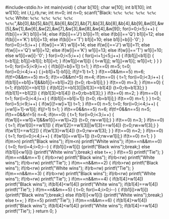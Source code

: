 #include<stdio.h>
int main(void) 
{
	char b[10];
	char w[10];
	int b1[10];
	int w1[10]; 
	int i,t,j,rb,rw;
	int m=0; 
	int n=0; 
    scanf("Black: `%c%c %c%c %c%c %c%c %c%c` White: `%c%c %c%c %c%c %c%c %c%c`",&b[0],&b[5],&b[1],&b[6],&b[2],&b[7],&b[3],&b[8],&b[4],&b[9],&w[0],&w[5],&w[1],&w[6],&w[2],&w[7],&w[3],&w[8],&w[4],&w[9]);
	for(i=0;i<5;i++)
    {
    	if(b[i]=='A')       b1[i]=14;
    	else if(b[i]=='J')  b1[i]=11;
    	else if(b[i]=='Q')  b1[i]=12;
    	else if(b[i]=='K')  b1[i]=13;
    	else if(b[i]=='T')  b1[i]=10;
    	else                b1[i]=b[i]-'0';
	}
		for(i=0;i<5;i++)
    {
    	if(w[i]=='A')       w1[i]=14;
    	else if(w[i]=='J')  w1[i]=11;
    	else if(w[i]=='Q')  w1[i]=12;
    	else if(w[i]=='K')  w1[i]=13;
    	else if(w[i]=='T')  w1[i]=10;
    	else                w1[i]=w[i]-'0';
	}
	for(i=0;i<5;i++)
	{
		for(j=i+1;j<5;j++)
		{
			if(b1[j]<b1[i])
			{
				t=b1[j];  b1[j]=b1[i]; b1[i]=t;
			}
			if(w1[j]<w1[i])
			{
				t=w1[j];  w1[j]=w1[i]; w1[i]=t;
			}
		}
	}
	t=0;
	for(i=5;i<9;i++)
	{
	    if(b[i]!=b[i+1])   t=1;
	}
	if(t==0) m=5;
	t=0;
	for(i=0;i<4;i++)
	{
		j=b1[i+1]-b1[i];
		if(j!=1) t=1;
	}
	if(t==0&&m==5) m=6;
	if(t!=0&&m==5) m=5;
	if(t==0&&m!=5) m=4;
	if(m==0)
	{
		t=1;
		for(i=0;i<3;i++)
		{
			if(b1[i]==b1[i+1]&&b1[i]==b1[i+2]) {t=0; rb=b1[i];}
		}
		if(t==0) m=3;
	}
	if(m==0)
	{
		t=1;
		if(b1[0]==b1[1])
		{
			if(b1[2]==b1[3]||b1[3]==b1[4]) {t=0;rb=b1[3];}
		}
		if(b1[1]==b1[2])
		{
			if(b1[3]=b1[4]) {t=0;rb=b1[3];}
		}
		if(t==0) m=2;
	}
	if(m==0)
	{
		t=1;
		for(i=0;i<4;i++)
		{
			if(b1[i]==b1[i+1])  {t=0; rb=b1[i];}
			if(t==0) m=1;
		}
	}
	t=0;
	for(i=5;i<9;i++)
	{
	    if(w[i]!=w[i+1])   t=1;
	}
	if(t==0) n=5;
	t=0;
	for(i=0;i<4;i++)
	{
		j=w1[i+1]-w1[i];
		if(j!=1) t=1;
	}
	if(t==0&&n==5) n=6;
	if(t!=0&&n==5) n=5;
	if(t==0&&n!=5) n=4;
	if(n==0)
	{
		t=1;
		for(i=0;i<3;i++)
		{
			if(w1[i]==w1[i+1]&&w1[i]==w1[i+2]) {t=0; rw=w1[i];}
		}
		if(t==0) n=3;
	}
	if(n==0)
	{
		t=1;
		if(w1[0]==w1[1])
		{
			if(w1[2]==w1[3]||w1[3]==w1[4]) {t=0;rw=w1[3];}
		}
		if(w1[1]==w1[2])
		{
			if(w1[3]=w1[4]) {t=0;rw=w1[3]; }
		}
		if(t==0) n=2;
	}
	if(n==0)
	{
		t=1;
		for(i=0;i<4;i++)
		{
			if(w1[i]==w1[i+1])  {t=0;rw=w1[i];}
			if(t==0) n=1;
		}
	}
	if(m>n) printf("Black wins");
	if(m<n) printf("White wins");
	if(m==n&&m==0)
	{
		t=0;
		for(i=4;i>0;i--)
		{
			if(b1[i]>w1[i])      {printf("Black wins");break;}
			else if(b1[i]<w1[i]) {printf("White wins");break;}
			else t++;
		}
		if(t==5) printf("Tie");
	}
	if(m==n&&m==1)
	{
	   	if(rb>rw) printf("Black wins");
		if(rb<rw) printf("White wins");
		if(rb=rw) printf("Tie");
	}
	if(m==n&&m==2)
	{
		if(rb>rw) printf("Black wins");
		if(rb<rw) printf("White wins");
		if(rb=rw) printf("Tie");
	}
	if(m==n&&m==3)
	{
		if(rb>rw) printf("Black wins");
		if(rb<rw) printf("White wins");
		if(rb=rw) printf("Tie");
	}
	if(m==n&&m==4)
	{
		if(b1[4]>w1[4]) printf("Black wins");
		if(b1[4]<w1[4]) printf("White wins");
		if(b1[4]==w1[4]) printf("Tie");
	}
	if(m==n&&m==5)
	{
		t=0;
		for(i=4;i>0;i--)
		{
			if(b1[i]>w1[i])      {printf("Black wins");break;}
			else if(b1[i]<w1[i]) {printf("White wins");break;}
			else t++;
		}
		if(t==5) printf("Tie");
	}
	if(m==n&&m==6)
	{
		if(b1[4]>w1[4]) printf("Black wins");
		if(b1[4]<w1[4]) printf("White wins");
		if(b1[4]==w1[4]) printf("Tie");
	}
    return 0; 
}